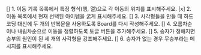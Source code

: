 [] 1. 이동 기록 목록에서 특정 형식(행, 열)으로 각 이동의 위치를 표시해주세요.
[x] 2. 이동 목록에서 현재 선택된 아이템을 굵게 표시해주세요.
[] 3. 사각형들을 만들 때 하드코딩 대신에 두 개의 반복문을 사용하도록 Board를 다시 작성해주세요.
[] 4. 오름차순이나 내림차순으로 이동을 정렬하도록 토글 버튼을 추가해주세요.
[] 5. 승자가 정해지면 승부의 원인이 된 세 개의 사각형을 강조해주세요.
[] 6. 승자가 없는 경우 무승부라는 메시지를 표시해주세요.
